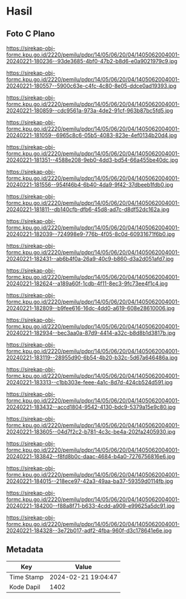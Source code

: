 # Hasil

## Foto C Plano

https://sirekap-obj-formc.kpu.go.id/2220/pemilu/pdpr/14/05/06/20/04/1405062004001-20240221-180236--93de3685-4bf0-47b2-b8d6-e0a9021979c9.jpg

https://sirekap-obj-formc.kpu.go.id/2220/pemilu/pdpr/14/05/06/20/04/1405062004001-20240221-180557--5900c63e-c4fc-4c80-8e05-ddce0ad19393.jpg

https://sirekap-obj-formc.kpu.go.id/2220/pemilu/pdpr/14/05/06/20/04/1405062004001-20240221-180859--cdc9561a-973a-4de2-91cf-963b87bc5fd5.jpg

https://sirekap-obj-formc.kpu.go.id/2220/pemilu/pdpr/14/05/06/20/04/1405062004001-20240221-181059--6965c8c6-05b5-4083-823e-4ef0134b20d4.jpg

https://sirekap-obj-formc.kpu.go.id/2220/pemilu/pdpr/14/05/06/20/04/1405062004001-20240221-181351--4588e208-9eb0-4dd3-bd54-66a455be40dc.jpg

https://sirekap-obj-formc.kpu.go.id/2220/pemilu/pdpr/14/05/06/20/04/1405062004001-20240221-181556--954f46b4-6b40-4da9-9f42-37dbeeb1fdb0.jpg

https://sirekap-obj-formc.kpu.go.id/2220/pemilu/pdpr/14/05/06/20/04/1405062004001-20240221-181811--db140cfb-dfb6-45d8-ad7c-d8df52dc162a.jpg

https://sirekap-obj-formc.kpu.go.id/2220/pemilu/pdpr/14/05/06/20/04/1405062004001-20240221-182039--724998e9-776b-4f05-8c0d-60931671f6b0.jpg

https://sirekap-obj-formc.kpu.go.id/2220/pemilu/pdpr/14/05/06/20/04/1405062004001-20240221-182431--ab6b4f0a-26a9-40c9-b860-d3a2d051afd7.jpg

https://sirekap-obj-formc.kpu.go.id/2220/pemilu/pdpr/14/05/06/20/04/1405062004001-20240221-182624--a189a60f-1cdb-4f11-8ec3-9fc73ee4f1c4.jpg

https://sirekap-obj-formc.kpu.go.id/2220/pemilu/pdpr/14/05/06/20/04/1405062004001-20240221-182809--b9fee616-16dc-4dd0-a619-608e28610006.jpg

https://sirekap-obj-formc.kpu.go.id/2220/pemilu/pdpr/14/05/06/20/04/1405062004001-20240221-182934--bec3aa0a-87d9-4414-a32c-b8d8b1d3817b.jpg

https://sirekap-obj-formc.kpu.go.id/2220/pemilu/pdpr/14/05/06/20/04/1405062004001-20240221-183119--28955d90-6b54-4b20-b32c-5d67a646486a.jpg

https://sirekap-obj-formc.kpu.go.id/2220/pemilu/pdpr/14/05/06/20/04/1405062004001-20240221-183313--c1bb303e-feee-4a1c-8d7d-424cb524d591.jpg

https://sirekap-obj-formc.kpu.go.id/2220/pemilu/pdpr/14/05/06/20/04/1405062004001-20240221-183432--accd1804-9542-4130-bdc9-5379a15e9c80.jpg

https://sirekap-obj-formc.kpu.go.id/2220/pemilu/pdpr/14/05/06/20/04/1405062004001-20240221-183605--04d7f2c2-b781-4c3c-be4a-202fa2405930.jpg

https://sirekap-obj-formc.kpu.go.id/2220/pemilu/pdpr/14/05/06/20/04/1405062004001-20240221-183842--f8fd8b0c-daac-4684-b4a0-7276756816e6.jpg

https://sirekap-obj-formc.kpu.go.id/2220/pemilu/pdpr/14/05/06/20/04/1405062004001-20240221-184015--218ece97-42a3-49aa-ba37-59359d0114fb.jpg

https://sirekap-obj-formc.kpu.go.id/2220/pemilu/pdpr/14/05/06/20/04/1405062004001-20240221-184200--f88a8f71-b633-4cdd-a909-e99625a5dc91.jpg

https://sirekap-obj-formc.kpu.go.id/2220/pemilu/pdpr/14/05/06/20/04/1405062004001-20240221-184328--3e72b017-adf2-4fba-960f-d3c178641e6e.jpg


## Metadata

| Key        | Value               |
| ---------- | ------------------- |
| Time Stamp | 2024-02-21 19:04:47 |
| Kode Dapil | 1402                |



